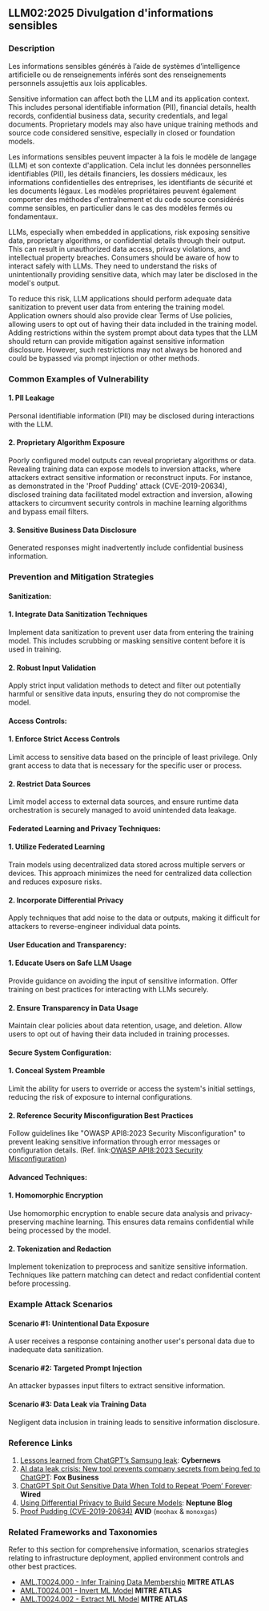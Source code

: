 ## LLM02:2025 Divulgation d'informations sensibles

### Description

Les informations sensibles générés à l’aide de systèmes d’intelligence artificielle ou de renseignements inférés sont des renseignements personnels assujettis aux lois applicables.

Sensitive information can affect both the LLM and its application context. This includes personal identifiable information (PII), financial details, health records, confidential business data, security credentials, and legal documents. Proprietary models may also have unique training methods and source code considered sensitive, especially in closed or foundation models.

Les informations sensibles peuvent impacter à la fois le modèle de langage (LLM) et son contexte d'application. Cela inclut les données personnelles identifiables (PII), les détails financiers, les dossiers médicaux, les informations confidentielles des entreprises, les identifiants de sécurité et les documents légaux. Les modèles propriétaires peuvent également comporter des méthodes d'entraînement et du code source considérés comme sensibles, en particulier dans le cas des modèles fermés ou fondamentaux.

LLMs, especially when embedded in applications, risk exposing sensitive data, proprietary algorithms, or confidential details through their output. This can result in unauthorized data access, privacy violations, and intellectual property breaches. Consumers should be aware of how to interact safely with LLMs. They need to understand the risks of unintentionally providing sensitive data, which may later be disclosed in the model's output.

To reduce this risk, LLM applications should perform adequate data sanitization to prevent user data from entering the training model. Application owners should also provide clear Terms of Use policies, allowing users to opt out of having their data included in the training model. Adding restrictions within the system prompt about data types that the LLM should return can provide mitigation against sensitive information disclosure. However, such restrictions may not always be honored and could be bypassed via prompt injection or other methods.

### Common Examples of Vulnerability

#### 1. PII Leakage
  Personal identifiable information (PII) may be disclosed during interactions with the LLM.
#### 2. Proprietary Algorithm Exposure
  Poorly configured model outputs can reveal proprietary algorithms or data. Revealing training data can expose models to inversion attacks, where attackers extract sensitive information or reconstruct inputs. For instance, as demonstrated in the 'Proof Pudding' attack (CVE-2019-20634), disclosed training data facilitated model extraction and inversion, allowing attackers to circumvent security controls in machine learning algorithms and bypass email filters.
#### 3. Sensitive Business Data Disclosure
  Generated responses might inadvertently include confidential business information.

### Prevention and Mitigation Strategies

#### Sanitization:

#### 1. Integrate Data Sanitization Techniques
  Implement data sanitization to prevent user data from entering the training model. This includes scrubbing or masking sensitive content before it is used in training.
#### 2. Robust Input Validation
  Apply strict input validation methods to detect and filter out potentially harmful or sensitive data inputs, ensuring they do not compromise the model.

#### Access Controls:

#### 1. Enforce Strict Access Controls
  Limit access to sensitive data based on the principle of least privilege. Only grant access to data that is necessary for the specific user or process.
#### 2. Restrict Data Sources
  Limit model access to external data sources, and ensure runtime data orchestration is securely managed to avoid unintended data leakage.

#### Federated Learning and Privacy Techniques:

#### 1. Utilize Federated Learning
  Train models using decentralized data stored across multiple servers or devices. This approach minimizes the need for centralized data collection and reduces exposure risks.
#### 2. Incorporate Differential Privacy
  Apply techniques that add noise to the data or outputs, making it difficult for attackers to reverse-engineer individual data points.

#### User Education and Transparency:

#### 1. Educate Users on Safe LLM Usage
  Provide guidance on avoiding the input of sensitive information. Offer training on best practices for interacting with LLMs securely.
#### 2. Ensure Transparency in Data Usage
  Maintain clear policies about data retention, usage, and deletion. Allow users to opt out of having their data included in training processes.

#### Secure System Configuration:

#### 1. Conceal System Preamble
  Limit the ability for users to override or access the system's initial settings, reducing the risk of exposure to internal configurations.
#### 2. Reference Security Misconfiguration Best Practices
  Follow guidelines like "OWASP API8:2023 Security Misconfiguration" to prevent leaking sensitive information through error messages or configuration details.
  (Ref. link:[OWASP API8:2023 Security Misconfiguration](https://owasp.org/API-Security/editions/2023/en/0xa8-security-misconfiguration/))

#### Advanced Techniques:

#### 1. Homomorphic Encryption
  Use homomorphic encryption to enable secure data analysis and privacy-preserving machine learning. This ensures data remains confidential while being processed by the model.
#### 2. Tokenization and Redaction
  Implement tokenization to preprocess and sanitize sensitive information. Techniques like pattern matching can detect and redact confidential content before processing.

### Example Attack Scenarios

#### Scenario #1: Unintentional Data Exposure
  A user receives a response containing another user's personal data due to inadequate data sanitization.
#### Scenario #2: Targeted Prompt Injection
  An attacker bypasses input filters to extract sensitive information.
#### Scenario #3: Data Leak via Training Data
  Negligent data inclusion in training leads to sensitive information disclosure.

### Reference Links

1. [Lessons learned from ChatGPT’s Samsung leak](https://cybernews.com/security/chatgpt-samsung-leak-explained-lessons/): **Cybernews**
2. [AI data leak crisis: New tool prevents company secrets from being fed to ChatGPT](https://www.foxbusiness.com/politics/ai-data-leak-crisis-prevent-company-secrets-chatgpt): **Fox Business**
3. [ChatGPT Spit Out Sensitive Data When Told to Repeat ‘Poem’ Forever](https://www.wired.com/story/chatgpt-poem-forever-security-roundup/): **Wired**
4. [Using Differential Privacy to Build Secure Models](https://neptune.ai/blog/using-differential-privacy-to-build-secure-models-tools-methods-best-practices): **Neptune Blog**
5. [Proof Pudding (CVE-2019-20634)](https://avidml.org/database/avid-2023-v009/) **AVID** (`moohax` & `monoxgas`)

### Related Frameworks and Taxonomies

Refer to this section for comprehensive information, scenarios strategies relating to infrastructure deployment, applied environment controls and other best practices.

- [AML.T0024.000 - Infer Training Data Membership](https://atlas.mitre.org/techniques/AML.T0024.000) **MITRE ATLAS**
- [AML.T0024.001 - Invert ML Model](https://atlas.mitre.org/techniques/AML.T0024.001) **MITRE ATLAS**
- [AML.T0024.002 - Extract ML Model](https://atlas.mitre.org/techniques/AML.T0024.002) **MITRE ATLAS**
